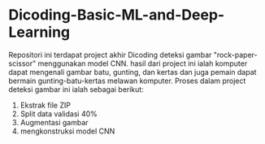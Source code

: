 # Dicoding-Basic-ML-and-Deep-Learning
Repositori ini terdapat project akhir Dicoding deteksi gambar "rock-paper-scissor" menggunakan model CNN. hasil dari project ini ialah komputer dapat mengenali gambar batu, gunting, dan kertas dan juga pemain dapat bermain gunting-batu-kertas melawan komputer.
Proses dalam project deteksi gambar ini ialah sebagai berikut:
1. Ekstrak file ZIP
2. Split data validasi 40%
3. Augmentasi gambar
4. mengkonstruksi model CNN
